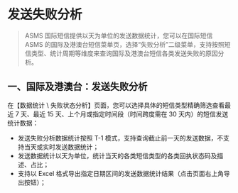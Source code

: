# 发送失败分析

> ASMS 国际短信提供以天为单位的发送数据统计，您可以在国际短信 ASMS 的国际及港澳台短信菜单页，选择“失败分析”二级菜单，支持按照短信类型、统计周期等维度来查询国际及港澳台短信各类发送失败的原因分析。

## 一、国际及港澳台：发送失败分析

在【数据统计 \ 失败状态分析】页面，您可以选择具体的短信类型精确筛选查看最近 7 天、最近 15 天、上个月或指定时间段（时间跨度需在 30 天内）的短信发送统计数据：

- 发送失败分析数据统计按照 T-1 模式，支持查询截止前一天的发送数据，不支持当天或实时发送数据统计；
- 发送数据统计以天为单位，统计当天的各类短信类型的各类回执状态码及描述、占比；
- 支持以 Excel 格式导出指定日期区间的发送数据统计结果（点击页面右上角导出按钮）；
